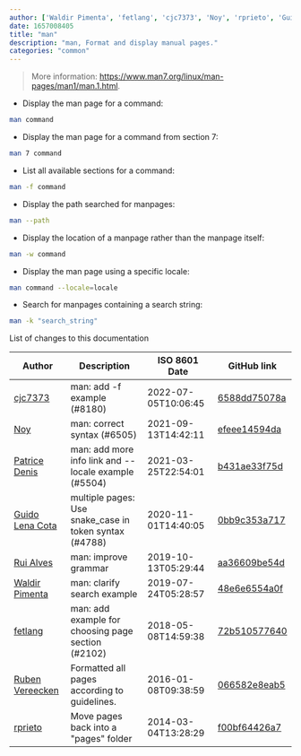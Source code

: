```yaml
---
author: ['Waldir Pimenta', 'fetlang', 'cjc7373', 'Noy', 'rprieto', 'Guido Lena Cota', 'Rui Alves', 'Patrice Denis', 'Ruben Vereecken']
date: 1657008405
title: "man"
description: "man, Format and display manual pages."
categories: "common"
---
```

> More information: <https://www.man7.org/linux/man-pages/man1/man.1.html>.

- Display the man page for a command:

```bash
man command
```

- Display the man page for a command from section 7:

```bash
man 7 command
```

- List all available sections for a command:

```bash
man -f command
```

- Display the path searched for manpages:

```bash
man --path
```

- Display the location of a manpage rather than the manpage itself:

```bash
man -w command
```

- Display the man page using a specific locale:

```bash
man command --locale=locale
```

- Search for manpages containing a search string:

```bash
man -k "search_string"
```
List of changes to this documentation


Author | Description | ISO 8601 Date | GitHub link
------|-----|-----|-----
[cjc7373](mailto:niuchangcun@gmail.com) | man: add -f example (#8180) | 2022-07-05T10:06:45 | [6588dd75078a](https://github.com/tldr-pages/tldr/commit/6588dd75078a1a6954403afd0aa50e4073922867)
[Noy](mailto:nbaltunian@gmail.com) | man: correct syntax (#6505) | 2021-09-13T14:42:11 | [efeee14594da](https://github.com/tldr-pages/tldr/commit/efeee14594dab9cc5dd082f03a53dbfa83298fb0)
[Patrice Denis](mailto:patrice.denis@gmail.com) | man: add more info link and --locale example (#5504) | 2021-03-25T22:54:01 | [b431ae33f75d](https://github.com/tldr-pages/tldr/commit/b431ae33f75dbfc3d554f9e611b4f1301ce12885)
[Guido Lena Cota](mailto:guido.lenacota@gmail.com) | multiple pages: Use snake_case in token syntax (#4788) | 2020-11-01T14:40:05 | [0bb9c353a717](https://github.com/tldr-pages/tldr/commit/0bb9c353a717513283f8cda8493e5370ca47219a)
[Rui Alves](mailto:up201606746@fe.up.pt) | man: improve grammar | 2019-10-13T05:29:44 | [aa36609be54d](https://github.com/tldr-pages/tldr/commit/aa36609be54d2cda894cd2d915e064bc7d371f1a)
[Waldir Pimenta](mailto:waldyrious@gmail.com) | man: clarify search example | 2019-07-24T05:28:57 | [48e6e6554a0f](https://github.com/tldr-pages/tldr/commit/48e6e6554a0f863c2a4f5be86d818d310252b1bf)
[fetlang](mailto:36645009+fetlang@users.noreply.github.com) | man: add example for choosing page section (#2102) | 2018-05-08T14:59:38 | [72b510577640](https://github.com/tldr-pages/tldr/commit/72b510577640097d47824fbea7e06f22d8999d07)
[Ruben Vereecken](mailto:rubenvereecken@gmail.com) | Formatted all pages according to guidelines. | 2016-01-08T09:38:59 | [066582e8eab5](https://github.com/tldr-pages/tldr/commit/066582e8eab57bce9861cc8d379e158d61f1cc95)
[rprieto](mailto:choicesmade@gmail.com) | Move pages back into a "pages" folder | 2014-03-04T13:28:29 | [f00bf64426a7](https://github.com/tldr-pages/tldr/commit/f00bf64426a792ee3aac792f9c0aec3f8b1eaa7d)

